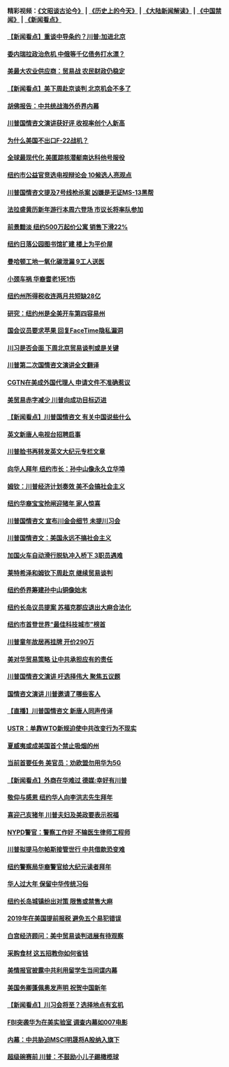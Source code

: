 #### 精彩视频：[《文昭谈古论今》](http://45.32.25.56/wenzhao) | [《历史上的今天》](http://45.32.25.56/today-in-history) | [《大陆新闻解读》](http://45.32.25.56/ntdtv-comedy) | [《中国禁闻》](http://45.32.25.56/ntdtv-news) | [《新闻看点》](http://45.32.25.56/news-insight) 

 #### [【新闻看点】重谈中导条约？川普:加进北京](../pages/nsc412/n11031006.md?t=02072131) 

#### [委内瑞拉政治危机 中俄等千亿债务打水漂？](../pages/nsc412/n11030947.md?t=02072131) 

#### [美最大农业供应商：贸易战 农民财政仍稳定](../pages/nsc412/n11031011.md?t=02072131) 

#### [【新闻看点】美下周赴京谈判 北京机会不多了](../pages/nsc412/n11030801.md?t=02072131) 

#### [胡佛报告：中共统战海外侨界内幕](../pages/nsc412/n11030735.md?t=02072131) 

#### [川普国情咨文演讲获好评 收视率创个人新高](../pages/nsc412/n11029891.md?t=02072131) 

#### [为什么美国不出口F-22战机？](../pages/nsc412/n11030207.md?t=02072131) 

#### [全球最现代化 美匿踪核潜艇南达科他号服役](../pages/nsc412/n11029826.md?t=02072131) 

#### [纽约市公益官竞选电视辩论会  10候选人亮观点](../pages/nsc412/n11029725.md?t=02072131) 

#### [川普国情咨文提及7号线枪杀案   凶嫌是无证MS-13黑帮](../pages/nsc412/n11029767.md?t=02072131) 

#### [法拉盛黄历新年游行本周六登场 市议长将率队参加](../pages/nsc412/n11029736.md?t=02072131) 

#### [前景黯淡 纽约500万起价公寓 销售下滑22%](../pages/nsc412/n11029779.md?t=02072131) 

#### [纽约日落公园图书馆扩建 楼上为平价屋](../pages/nsc412/n11029748.md?t=02072131) 

#### [曼哈顿工地一氧化碳泄漏 9工人送医](../pages/nsc412/n11029751.md?t=02072131) 

#### [小颈车祸 华裔耆老1死1伤](../pages/nsc412/n11029764.md?t=02072131) 

#### [纽约州所得税收连两月共短缺28亿](../pages/nsc412/n11029773.md?t=02072131) 

#### [研究：纽约州是全美开车第四容易州](../pages/nsc412/n11029776.md?t=02072131) 

#### [国会议员要求苹果 回复FaceTime隐私漏洞](../pages/nsc412/n11029731.md?t=02072131) 

#### [川习是否会面 下周北京贸易谈判或是关键](../pages/nsc412/n11029173.md?t=02072131) 

#### [川普第二次国情咨文演讲全文翻译](../pages/nsc412/n11029266.md?t=02072131) 

#### [CGTN在美成外国代理人 申请文件不准确惹议](../pages/nsc412/n11028976.md?t=02072131) 

#### [美贸易赤字减少 川普向成功目标迈进](../pages/nsc412/n11028907.md?t=02072131) 

#### [【新闻看点】川普国情咨文 有关中国说些什么](../pages/nsc412/n11028748.md?t=02072131) 

#### [英文新唐人电视台招聘启事](../pages/nsc412/n11028817.md?t=02072131) 

#### [川普脸书再转发英文大纪元专栏文章](../pages/nsc412/n11028719.md?t=02072131) 

#### [向华人拜年 纽约市长：孙中山像永久立华埠](../pages/nsc412/n11027112.md?t=02072131) 

#### [姆钦：川普经济计划奏效 美不会搞社会主义](../pages/nsc412/n11028626.md?t=02072131) 

#### [纽约华裔宝宝抢闸迎猪年 家人惊喜](../pages/nsc412/n11027120.md?t=02072131) 

#### [川普国情咨文 宣布川金会细节 未提川习会](../pages/nsc412/n11027745.md?t=02072131) 

#### [川普国情咨文：美国永远不搞社会主义](../pages/nsc412/n11027086.md?t=02072131) 

#### [加国火车自动滑行脱轨冲入桥下 3职员遇难](../pages/nsc412/n11027459.md?t=02072131) 

#### [莱特希泽和姆钦下周赴京 继续贸易谈判](../pages/nsc412/n11026983.md?t=02072131) 

#### [纽约侨界筹建孙中山铜像始末](../pages/nsc412/n11027107.md?t=02072131) 

#### [纽约长岛议员提案 苏福克郡应退出大麻合法化](../pages/nsc412/n11027300.md?t=02072131) 

#### [纽约市首登世界“最佳科技城市”榜首](../pages/nsc412/n11027125.md?t=02072131) 

#### [川普童年故居再挂牌   开价290万](../pages/nsc412/n11027287.md?t=02072131) 

#### [美对华贸易策略 让中共承担应有的责任](../pages/nsc412/n11026533.md?t=02072131) 

#### [川普国情咨文演讲 吁选择伟大 聚焦五议题](../pages/nsc412/n11026232.md?t=02072131) 

#### [国情咨文演讲 川普邀请了哪些客人](../pages/nsc412/n11027007.md?t=02072131) 

#### [【直播】川普国情咨文 新唐人同声传译](../pages/nsc412/n11024217.md?t=02072131) 

#### [USTR：单靠WTO新规迫使中共改变行为不现实](../pages/nsc412/n11026504.md?t=02072131) 

#### [夏威夷或成美国首个禁止吸烟的州](../pages/nsc412/n11026434.md?t=02072131) 

#### [当前首要任务 美官员：劝欧盟勿用华为5G](../pages/nsc412/n11026496.md?t=02072131) 

#### [【新闻看点】外商在华难过 德媒:幸好有川普](../pages/nsc412/n11026253.md?t=02072131) 

#### [敬仰与感恩 纽约华人向李洪志先生拜年](../pages/nsc412/n11022605.md?t=02072131) 

#### [喜迎己亥猪年 川普夫妇及美政要表示祝福](../pages/nsc412/n11026157.md?t=02072131) 

#### [NYPD警官：警察工作好 不输医生律师工程师](../pages/nsc412/n11025353.md?t=02072131) 

#### [川普拟提马尔帕斯接管世行 中共借款恐变难](../pages/nsc412/n11025872.md?t=02072131) 

#### [纽约警察局华裔警官给大纪元读者拜年](../pages/nsc412/n11025375.md?t=02072131) 

#### [华人过大年 保留中华传统习俗](../pages/nsc412/n11025344.md?t=02072131) 

#### [纽约长岛城镇纷出对策 限售或禁售大麻](../pages/nsc412/n11025337.md?t=02072131) 

#### [2019年在美国提前报税 避免五个易犯错误](../pages/nsc412/n11024421.md?t=02072131) 

#### [白宫经济顾问：美中贸易谈判进展有待观察](../pages/nsc412/n11024700.md?t=02072131) 

#### [采购食材 这五招教你如何省钱](../pages/nsc412/n11024437.md?t=02072131) 

#### [美情报官披露中共利用留学生当间谍内幕](../pages/nsc412/n11024449.md?t=02072131) 

#### [美国务卿蓬佩奥发声明 祝贺中国新年](../pages/nsc412/n11024590.md?t=02072131) 

#### [【新闻看点】川习会将至？选择地点有玄机](../pages/nsc412/n11024283.md?t=02072131) 

#### [FBI突袭华为在美实验室 调查内幕如007电影](../pages/nsc412/n11024318.md?t=02072131) 

#### [内幕：中共胁迫MSCI明晟将A股纳入旗下](../pages/nsc412/n11024175.md?t=02072131) 

#### [超级碗赛前 川普：不鼓励小儿子踢橄榄球](../pages/nsc412/n11023993.md?t=02072131) 

